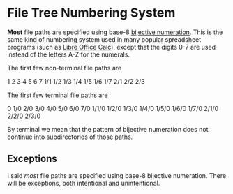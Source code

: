 File Tree Numbering System
==========================

**Most** file paths are specified using base-8
[bijective numeration](https://en.wikipedia.org/wiki/Bijective_numeration).
This is the same kind of numbering system used in many popular spreadsheet programs
(such as
[Libre Office Calc](https://www.libreoffice.org/discover/calc/)),
except that the digits 0-7 are used instead of the letters A-Z for the numerals.

The first few non-terminal file paths are

1 2 3 4 5 6 7 1/1 1/2 1/3 1/4 1/5 1/6 1/7 2/1 2/2 2/3

The first few terminal file paths are

0 1/0 2/0 3/0 4/0 5/0 6/0 7/0 1/1/0 1/2/0 1/3/0 1/4/0 1/5/0 1/6/0 1/7/0 2/1/0 2/2/0 2/3/0

By terminal we mean that the pattern of bijective numeration does not continue into subdirectories of those paths.

Exceptions
----------

I said _most_ file paths are specified using base-8 bijective numeration.
There will be exceptions, both intentional and unintentional.
